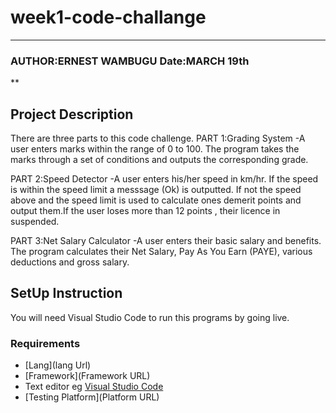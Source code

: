 # week1-code-challange
***
### AUTHOR:ERNEST WAMBUGU  Date:MARCH 19th
**
## Project Description
There are three parts to this code challenge.
PART 1:Grading System
-A user enters marks within the range of 0 to 100. The program takes the marks through a set of conditions and outputs the corresponding grade.

PART 2:Speed Detector
-A user enters his/her speed in km/hr. If the speed is within the speed limit a messsage (Ok) is outputted. If not the speed above and the speed limit is used to calculate ones demerit points and output them.If the user loses more than 12 points , their licence in suspended.

PART 3:Net Salary Calculator
-A user enters their basic salary and benefits. The program calculates their Net Salary, Pay As You Earn (PAYE), various deductions and gross salary. 


## SetUp Instruction
You will need Visual Studio Code to run this programs by going live.
### Requirements
* [Lang](lang Url)
* [Framework](Framework URL)
* Text editor eg [Visual Studio Code](https://code.visualstudio.com/download)
* [Testing Platform](Platform URL)
